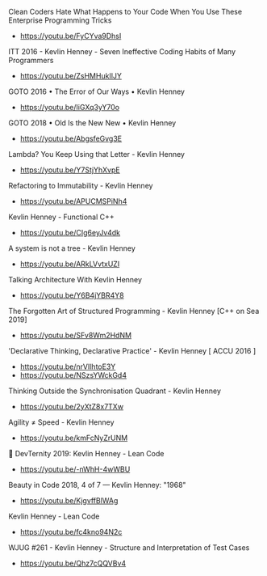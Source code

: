 Clean Coders Hate What Happens to Your Code When You Use These Enterprise Programming Tricks
* https://youtu.be/FyCYva9DhsI

ITT 2016 - Kevlin Henney - Seven Ineffective Coding Habits of Many Programmers
* https://youtu.be/ZsHMHukIlJY

GOTO 2016 • The Error of Our Ways • Kevlin Henney
* https://youtu.be/IiGXq3yY70o

GOTO 2018 • Old Is the New New • Kevlin Henney
* https://youtu.be/AbgsfeGvg3E

Lambda? You Keep Using that Letter - Kevlin Henney
* https://youtu.be/Y7StjYhXvpE

Refactoring to Immutability - Kevlin Henney
* https://youtu.be/APUCMSPiNh4

Kevlin Henney - Functional C++
* https://youtu.be/CIg6eyJv4dk

A system is not a tree - Kevlin Henney
* https://youtu.be/ARkLVvtxUZI

Talking Architecture With Kevlin Henney
* https://youtu.be/Y6B4jYBR4Y8

The Forgotten Art of Structured Programming - Kevlin Henney [C++ on Sea 2019]
* https://youtu.be/SFv8Wm2HdNM

'Declarative Thinking, Declarative Practice' - Kevlin Henney [ ACCU 2016 ]
* https://youtu.be/nrVIlhtoE3Y
* https://youtu.be/NSzsYWckGd4

Thinking Outside the Synchronisation Quadrant - Kevlin Henney
* https://youtu.be/2yXtZ8x7TXw

Agility ≠ Speed - Kevlin Henney
* https://youtu.be/kmFcNyZrUNM

🚀 DevTernity 2019: Kevlin Henney - Lean Code
* https://youtu.be/-nWhH-4wWBU

Beauty in Code 2018, 4 of 7 — Kevlin Henney: "1968"
* https://youtu.be/KjgvffBlWAg

Kevlin Henney - Lean Code
* https://youtu.be/fc4kno94N2c

WJUG #261 - Kevlin Henney - Structure and Interpretation of Test Cases
* https://youtu.be/Qhz7cQQVBv4
